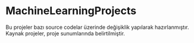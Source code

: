 # MachineLearningProjects
Bu projeler bazı source codelar üzerinde değişiklik yapılarak hazırlanmıştır.
Kaynak projeler, proje sunumlarında belirtilmiştir.
